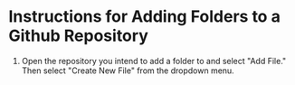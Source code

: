 # Instructions for Adding Folders to a Github Repository

1. Open the repository you intend to add a folder to and select "Add File." Then select "Create New File" from the dropdown menu.

